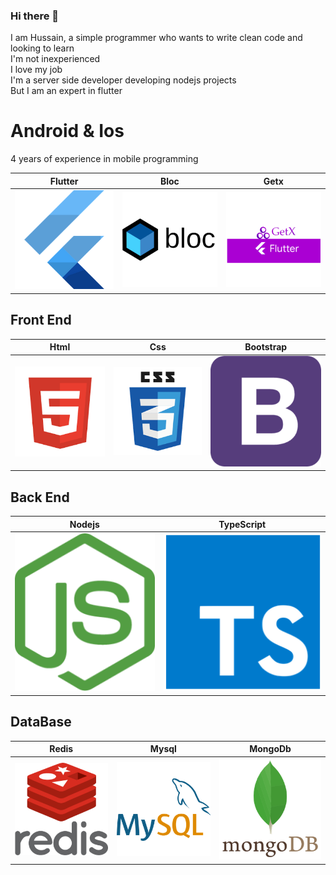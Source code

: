 ### Hi there 👋

I am Hussain, a simple programmer who wants to write clean code and looking to learn<br>
I'm not inexperienced<br>
I love my job<br>
I'm a server side developer developing nodejs projects<br>
But I am an expert in flutter

# Android & Ios

4 years of experience in mobile programming


|Flutter               |     Bloc               | Getx
| ---------------------- | ---------------------- |--------------------
| ![logo](https://github.com/Ho3einTahan/Ho3einTahan/blob/main/flutter.png?raw=true) | ![logo](https://github.com/Ho3einTahan/Ho3einTahan/blob/main/flutter-bloc.png?raw=true) | ![logo](https://github.com/Ho3einTahan/Ho3einTahan/blob/main/getx.png?raw=true)

## Front End

|Html               |     Css               | Bootstrap
| ---------------------- | ---------------------- |--------------------
| ![logo](https://github.com/Ho3einTahan/Ho3einTahan/blob/main/html.png?raw=true) | ![logo](https://github.com/Ho3einTahan/Ho3einTahan/blob/main/css.png?raw=true) | ![logo](https://github.com/Ho3einTahan/Ho3einTahan/blob/main/bootstrap.png?raw=true)

## Back End
| Nodejs               |     TypeScript               |
| ---------------------- | ---------------------- |
| ![logo](https://github.com/Ho3einTahan/Ho3einTahan/blob/main/nodejs.png?raw=true) | ![logo](https://github.com/Ho3einTahan/Ho3einTahan/blob/main/ts.png?raw=true) |
## DataBase
|Redis               |     Mysql               | MongoDb
| ---------------------- | ---------------------- |--------------------
| ![logo](https://github.com/Ho3einTahan/Ho3einTahan/blob/main/redis.png?raw=true) | ![logo](https://github.com/Ho3einTahan/Ho3einTahan/blob/main/mysql.png?raw=true) | ![logo](https://github.com/Ho3einTahan/Ho3einTahan/blob/main/mongo-db.png?raw=true)
